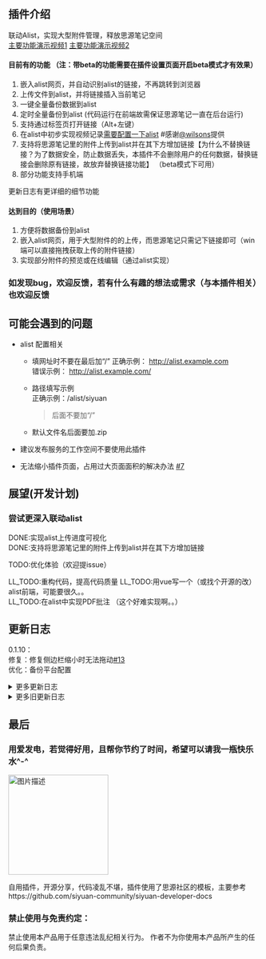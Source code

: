 ## 插件介绍
联动Alist，实现大型附件管理，释放思源笔记空间  
[主要功能演示视频1](https://ld246.com/article/1727347960883?r=stevehfut)
[主要功能演示视频2](https://ld246.com/article/1732334875740?r=stevehfut)
#### 目前有的功能  （注：带beta的功能需要在插件设置页面开启beta模式才有效果）
1. 嵌入alist网页，并自动识别alist的链接，不再跳转到浏览器  
2. 上传文件到alist，并将链接插入当前笔记  
3. 一键全量备份数据到alist
4. 定时全量备份到alist (代码运行在前端故需保证思源笔记一直在后台运行)
5. 支持通过标签页打开链接（Alt+左键） 
6. 在alist中初步实现视频记录[需要配置一下alist](https://ld246.com/article/1727347960883/comment/1729590148031#comments) #感谢[@wilsons](https://ld246.com/member/wilsons)提供  
7. 支持将思源笔记里的附件上传到alist并在其下方增加链接【为什么不替换链接？为了数据安全，防止数据丢失，本插件不会删除用户的任何数据，替换链接会删除原有链接，故放弃替换链接功能】 （beta模式下可用）  
8. 部分功能支持手机端  

更新日志有更详细的细节功能
#### 达到目的（使用场景）
1. 方便将数据备份到alist
2. 嵌入alist网页，用于大型附件的的上传，而思源笔记只需记下链接即可（win端可以直接拖拽获取上传的附件链接）
3. 实现部分附件的预览或在线编辑（通过alist实现）

### 如发现bug，欢迎反馈，若有什么有趣的想法或需求（与本插件相关）也欢迎反馈

## 可能会遇到的问题

- alist 配置相关
  - 填网址时不要在最后加“/” 
   正确示例： 
   http://alist.example.com  
  错误示例：
   http://alist.example.com/

   - 路径填写示例  
    正确示例：/alist/siyuan
      > 后面不要加“/”
   - 默认文件名后面要加.zip 

- 建议发布服务的工作空间不要使用此插件
- 无法缩小插件页面，占用过大页面面积的解决办法 [#7](https://github.com/loonghfut/siyuan-alist/issues/7)

## 展望(开发计划)
### 尝试更深入联动alist  

DONE:实现alist上传进度可视化  
DONE:支持将思源笔记里的附件上传到alist并在其下方增加链接

TODO:优化体验（欢迎提issue）  

LL_TODO:重构代码，提高代码质量
LL_TODO:用vue写一个（或找个开源的改）alist前端，可能要很久。。  
LL_TODO:在alist中实现PDF批注  （这个好难实现啊。。）

## 更新日志    
 0.1.10：  
 修复：修复侧边栏缩小时无法拖动[#13](https://github.com/loonghfut/siyuan-alist/issues/13)  
 优化：备份平台配置

<details>
  <summary>更多更新日志</summary>

### 0.1.9
- 增加：为方便alist管理，将图片单独保存在一个文件夹中

### 0.1.8
- 增加：当上传为图片时，在笔记中插入alist链接图片 [#11](https://github.com/loonghfut/siyuan-alist/issues/11)

### 0.1.7
- 增加：支持自定义自动备份平台 [#10.1](https://github.com/loonghfut/siyuan-alist/issues/10)

### 0.1.6
- 修复：[#10](https://github.com/loonghfut/siyuan-alist/issues/10)

### 0.1.4
- 修复：备份时间戳不会更新 [#9.1](https://github.com/loonghfut/siyuan-alist/issues/9)
- 增加：支持时间戳位置自定义 [#9.2](https://github.com/loonghfut/siyuan-alist/issues/9)

### 0.1.3
- 增加：默认备份名新增时间戳变量 [#8](https://github.com/loonghfut/siyuan-alist/issues/8)
- 修复：修复部分日志输出

### 0.1.2
- 增加：增加右键删除alist附件（实际上移动到回收站）功能 （beta）
- 增加：上传的alist附件链接增加前缀📄标识(方便快速识别链接是否为alist附件)
- 优化：优化部分代码，减少alist api请求数

### 0.1.0
- 增加：部分功能兼容手机端
- 修复：手机端部分功能报错
- 移除：移除悬浮alist附件预览窗口（感觉没用）

### 0.1.0_dev
- 优化：优化上传链接插入位置，默认为光标所在的块的后面添加链接（不再是在文档末尾添加链接了） （beta）
- 增加：新增悬浮alist附件预览窗口  （beta）

</details>
<details>
<summary>更多旧更新日志</summary>
<details>
  <summary>0.0.12</summary>
  
  增加：支持上传文件到alist时，自动添加日期文件夹 [#6](https://github.com/loonghfut/siyuan-alist/issues/6)
</details>

<details>
  <summary>0.0.11</summary>
  
  优化：移除无用包，优化代码结构，缩小插件体积  
  增加：支持将思源笔记里的附件上传到alist并在其下方增加链接【为什么不替换链接？为了数据安全，防止数据丢失，本插件不会删除用户的任何数据，替换链接会删除原有链接，故放弃替换链接功能】 （beta）  
  修复：在beta模式下，上传文件到alist时，部分文件乱码问题
</details>

<details>
  <summary>0.0.10</summary>
  
  优化：移除部分无用代码  
  增加：上传文件到alist时，支持进度显示（beta）  
  增加：新增beta模式，用于测试新功能，默认关闭，需要手动开启  
</details>

<details>
  <summary>0.0.9</summary>
  
  修复：设置自动备份时，因填写时间格式错误，系统一直卡在启动页面 [#3](https://github.com/loonghfut/siyuan-alist/issues/3#issue-2643143686)   
  优化：增加自动备份时间格式填写错误提醒  
</details>

<details>
  <summary>0.0.8</summary>
  
  安全：在发布状态下，插件禁用（后续考虑开放部分功能） [#2.2](https://github.com/loonghfut/siyuan-alist/issues/2)  
  优化：优化插件设置体验，部分配置变更后自动刷新  
  安全：默认禁止敏感信息日志输出，防止发布状态下alist配置信息泄漏（如有遗漏，欢迎反馈）  
</details>

<details>
  <summary>0.0.7</summary>
  
  优化：触发方式支持自定义 [#2.1](https://github.com/loonghfut/siyuan-alist/issues/2#issuecomment-2439596132)  
  移除：移除 '是否改为`Ctrl+左键`触发' 选项（没有太大用处）
</details>

<details>
  <summary>0.0.6</summary>
  
  优化：增加在顶栏部分区域实现拖拽文件上传，以优化上传文件体验(beta)   
</details>

<details>
  <summary>0.0.5</summary>
  
  增加：'是否改为'Ctrl+左键'触发' 选项提高插件兼容性  
  增加：在alist中初步实现视频记录[需要配置一下alist](https://ld246.com/article/1727347960883/comment/1729590148031#comments) #感谢[@wilsons](https://ld246.com/member/wilsons)提供
</details>

<details>
  <summary>0.0.4</summary>
  
  优化：报错反馈 [#1](https://github.com/loonghfut/siyuan-alist/issues/1)  
</details>

<details>
  <summary>0.0.3</summary>
  
  支持定时备份到alist  (代码运行在前端故需保证思源笔记一直在后台运行)  
  优化全量备份交互  
</details>

<details>
  <summary>0.0.2</summary>
  
  支持通过标签页打开链接（Alt+左键） 
</details>

<details>
  <summary>0.0.1</summary>
  
  初版，为连接互传插件中alist相关功能的提取  
</details>
</details>

## 最后
### 用爱发电，若觉得好用，且帮你节约了时间，希望可以请我一瓶快乐水^-^
<img src="https://pic.imgdb.cn/item/6751b929d0e0a243d4de55a7.png" alt="图片描述" width="200" />


自用插件，开源分享，代码凌乱不堪，插件使用了思源社区的模板，主要参考https://github.com/siyuan-community/siyuan-developer-docs


### 禁止使用与免责约定：
禁止使用本产品用于任意违法乱纪相关行为。
作者不为你使用本产品所产生的任何后果负责。